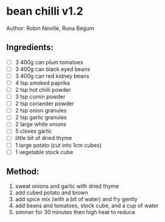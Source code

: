# bean chilli v1.2
Author: Robin Neville, Runa Begum
## Ingredients:
- [ ] 3 400g can plum tomatoes
- [ ] 3 400g can black eyed beans
- [ ] 3 400g can red kidney beans
- [ ] 4 tsp smoked paprika
- [ ] 2 tsp hot chilli powder
- [ ] 3 tsp cumin powder
- [ ] 2 tsp coriander powder
- [ ] 2 tsp onion granules
- [ ] 2 tsp garlic granules
- [ ] 2 large white onions
- [ ] 5 cloves garlic
- [ ] little bit of dried thyme
- [ ] 1 large potato (cut into 1cm cubes)
- [ ] 1 vegetable stock cube
## Method:
1. sweat onions and garlic with dried thyme
2. add cubed potato and brown
3. add spice mix (with a bit of water) and fry gently
4. add beans and tomatoes, stock cube, and a cup of water
5. simmer for 30 minutes then high heat to reduce